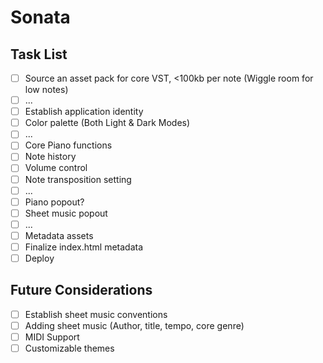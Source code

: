 # Sonata

## Task List

- [ ] Source an asset pack for core VST, <100kb per note (Wiggle room for low notes)
- [ ] ...
- [ ] Establish application identity
- [ ] Color palette (Both Light & Dark Modes)
- [ ] ...
- [ ] Core Piano functions
- [ ] Note history
- [ ] Volume control
- [ ] Note transposition setting
- [ ] ...
- [ ] Piano popout?
- [ ] Sheet music popout
- [ ] ...
- [ ] Metadata assets
- [ ] Finalize index.html metadata
- [ ] Deploy

## Future Considerations

- [ ] Establish sheet music conventions
- [ ] Adding sheet music (Author, title, tempo, core genre)
- [ ] MIDI Support
- [ ] Customizable themes
